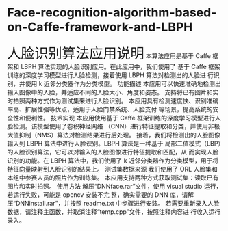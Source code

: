 # Face-recognition-algorithm-based-on-Caffe-framework-and-LBPH
<font size="6">人脸识别算法应用说明</font>
本算法应用是基于 Caffe 框架和 LBPH 算法实现的人脸识别应用。在此应用中，我们使用了
基于 Caffe 框架训练的深度学习模型进行人脸检测，接着使用 LBPH 算法对检测出的人脸进
行识别，并使用 k 近邻分类器作为分类模型。 功能描述
本应用可以快速准确地检测出输入图像中的人脸，并适应不同的人脸大小、角度和姿态。
支持将已有图片和实时拍照两种方式作为测试集来进行人脸识别。
本应用具有检测速度快、识别准确率高、扩展性强等优点，适用于人脸门禁系统、人脸支付
等场景，提高系统的安全性和便利性。 技术实现
本应用使用基于 Caffe 框架训练的深度学习模型进行人脸检测。该模型使用了卷积神经网络
（CNN）进行特征提取和分类，并使用非极大值抑制（NMS）算法对检测结果进行后处理。
接着，我们将检测出的人脸图像输入到 LBPH 算法中进行人脸识别。LBPH 算法是一种基于
局部二值模式（LBP）的人脸识别算法，它可以对输入的人脸图像进行特征提取和匹配，从
而实现人脸识别的功能。在 LBPH 算法中，我们使用了 k 近邻分类器作为分类模型，用于将
特征向量映射到人脸识别的结果上。 测试集数据来源
我们使用了 ORL 人脸集和本组中参赛人员的照片作为训练集。
本应用支持两种方式获取测试集：读取已有图片和实时拍照。 使用方法
解压“DNNface.rar”文件，使用 visual studio 运行，若运行失败，可能是 opencv 安装不完
整，确实需要的 DNN 库，请解压“DNNinstall.rar”，并按照 readme.txt 中步骤进行安装。
若需要重新录入人脸数据，请注释主函数，并取消注释“temp.cpp”文件，按照注释内容进
行收入运行录入。
